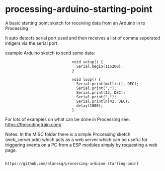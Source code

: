 # processing-arduino-starting-point

A basic starting point sketch for receiving data from an Arduino in to Processing

It auto detects serial port used and then receives a list of comma seperated intigers via the serial port

example Arduino sketch to send some data:

                                  void setup() {
                                    Serial.begin(115200);
                                  }
                                  
                                  void loop() {
                                    Serial.print(millis(), DEC); 
                                    Serial.print(",");
                                    Serial.print(23, DEC);
                                    Serial.print(",");
                                    Serial.println(42, DEC);
                                    delay(1000);
                                  }
                                  
For lots of examples on what can be done in Processing see:    https://thecodingtrain.com/

Notes:
In the MISC folder there is a simple Processing sketch (web_server.pde) which acts as a web server which can be useful for 
triggering events on a PC from a ESP modules simply by requesting a web page.   

                                                                           https://github.com/alanesq/processing-arduino-starting-point
